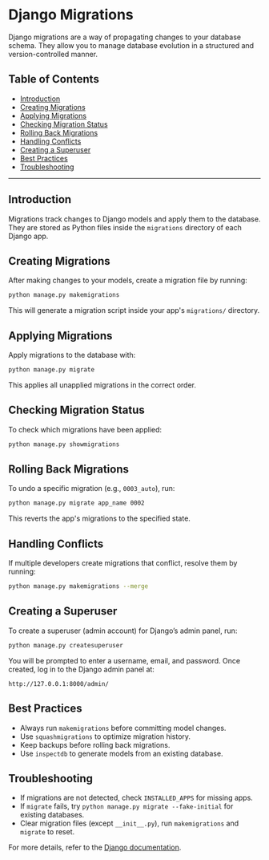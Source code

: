 # Django Migrations

Django migrations are a way of propagating changes to your database schema. They allow you to manage database evolution in a structured and version-controlled manner.

## Table of Contents
- [Introduction](#introduction)
- [Creating Migrations](#creating-migrations)
- [Applying Migrations](#applying-migrations)
- [Checking Migration Status](#checking-migration-status)
- [Rolling Back Migrations](#rolling-back-migrations)
- [Handling Conflicts](#handling-conflicts)
- [Creating a Superuser](#creating-a-superuser)
- [Best Practices](#best-practices)
- [Troubleshooting](#troubleshooting)

---

## Introduction
Migrations track changes to Django models and apply them to the database. They are stored as Python files inside the `migrations` directory of each Django app.

## Creating Migrations
After making changes to your models, create a migration file by running:

```bash
python manage.py makemigrations
```

This will generate a migration script inside your app's `migrations/` directory.

## Applying Migrations
Apply migrations to the database with:

```bash
python manage.py migrate
```

This applies all unapplied migrations in the correct order.

## Checking Migration Status
To check which migrations have been applied:

```bash
python manage.py showmigrations
```

## Rolling Back Migrations
To undo a specific migration (e.g., `0003_auto`), run:

```bash
python manage.py migrate app_name 0002
```

This reverts the app's migrations to the specified state.

## Handling Conflicts
If multiple developers create migrations that conflict, resolve them by running:

```bash
python manage.py makemigrations --merge
```

## Creating a Superuser
To create a superuser (admin account) for Django’s admin panel, run:

```bash
python manage.py createsuperuser
```

You will be prompted to enter a username, email, and password. Once created, log in to the Django admin panel at:

```
http://127.0.0.1:8000/admin/
```

## Best Practices
- Always run `makemigrations` before committing model changes.
- Use `squashmigrations` to optimize migration history.
- Keep backups before rolling back migrations.
- Use `inspectdb` to generate models from an existing database.

## Troubleshooting
- If migrations are not detected, check `INSTALLED_APPS` for missing apps.
- If `migrate` fails, try `python manage.py migrate --fake-initial` for existing databases.
- Clear migration files (except `__init__.py`), run `makemigrations` and `migrate` to reset.

For more details, refer to the [Django documentation](https://docs.djangoproject.com/en/stable/topics/migrations/).

